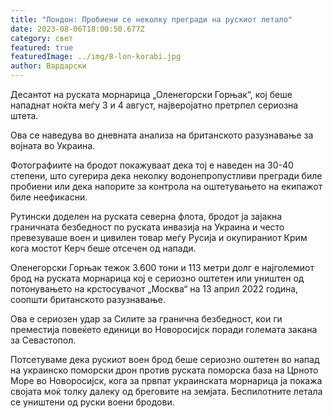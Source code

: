 ```yaml
---
title: "Лондон: Пробиени се неколку прегради на рускиот летало"
date: 2023-08-06T18:00:50.677Z
category: свет
featured: true
featuredImage: ../img/8-lon-korabi.jpg
author: Вардарски
---
```

Десантот на руската морнарица „Оленегорски Горњак“, кој беше нападнат ноќта меѓу 3 и 4 август, најверојатно претрпел сериозна штета.

Ова се наведува во дневната анализа на британското разузнавање за војната во Украина.

Фотографиите на бродот покажуваат дека тој е наведен на 30-40 степени, што сугерира дека неколку водонепропустливи прегради биле пробиени или дека напорите за контрола на оштетувањето на екипажот биле неефикасни.

Рутински доделен на руската северна флота, бродот ја зајакна граничната безбедност по руската инвазија на Украина и често превезуваше воен и цивилен товар меѓу Русија и окупираниот Крим кога мостот Керч беше отсечен од напади.

Оленегорски Горњак тежок 3.600 тони и 113 метри долг е најголемиот брод на руската морнарица кој е сериозно оштетен или уништен од потонувањето на крстосувачот „Москва“ на 13 април 2022 година, соопшти британското разузнавање.

Ова е сериозен удар за Силите за гранична безбедност, кои ги преместија повеќето единици во Новоросијск поради големата закана за Севастопол.

Потсетуваме дека рускиот воен брод беше сериозно оштетен во напад на украинско поморски дрон против руската поморска база на Црното Море во Новоросијск, кога за првпат украинската морнарица ја покажа својата моќ толку далеку од бреговите на земјата. Беспилотните летала се уништени од руски воени бродови.